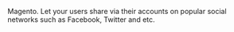 Magento. 
Let your users share via their accounts on popular social networks such as Facebook, Twitter and etc.
